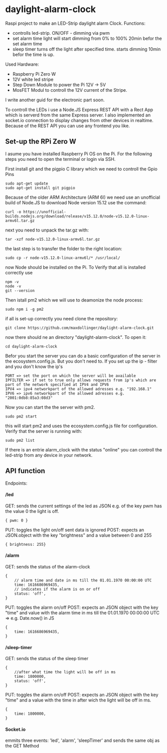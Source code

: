 # daylight-alarm-clock
Raspi project to make an LED-Strip daylight alarm Clock.
Functions:
- controlls led-strip. ON/OFF - dimming via pwm
- set alarm time light will start dimming from 0% to 100% 20min befor the set alarm time
- sleep timer turns off the light after specified time. starts dimming 10min befor the time is up.

Used Hardware:
- Raspberry Pi Zero W
- 12V white led stripe
- Step Down Module to power the Pi 12V -> 5V
- MosFET Modul to controll the 12V current of the Stripe.

I write another guid for the electronic part soon.
 
To controll the  LEDs i use a Node.JS Express REST API with a Rect App which is serverd from the same Express server.
I also implemented an socket.io connection to display changes from other devices in realtime.
Because of the REST API you can use any frontend you like.

## Set-up the RPi Zero W
I asume you have installed Raspberry Pi OS on the Pi.
For the following steps you need to open the terminal or login via SSH.

First install git and the pigpio C library which we need to controll the Gpio Pins
```
sudo apt-get update
sudo apt-get install git pigpio
```
Because of the older ARM Architecture (ARM 6l) we need use an unofficial build of Node.JS
to download Node version 15.12 use the command:
```
curl -o https://unofficial-builds.nodejs.org/download/release/v15.12.0/node-v15.12.0-linux-armv6l.tar.gz
```
next you need to unpack the tar.gz with:
```
tar -xzf node-v15.12.0-linux-armv6l.tar.gz
```
the last step is to transfer the folder to the right location:
```
sudo cp -r node-v15.12.0-linux-armv6l/* /usr/local/
```
now Node should be installed on the Pi. To Verify that all is installed correctly use
```
npm -v
node -v
git --version
```
Then istall pm2 which we will use to deamonize the node process:
```
sudo npm i -g pm2
```
if all is set-up correctly you need clone the repository:
```
git clone https://github.com/maxdollinger/daylight-alarm-clock.git
```
now there should ne an directory "daylight-alarm-clock". To open it:
```
cd daylight-alarm-clock
```
Befor you start the server you can do a basic configuration of the server in the ecosystem.config.js.
But you don't need to. If you set up the ip - filter and you don't know the ip's
```
PORT => set the port on which the server will be available
IPFILTER => if set to true only allows requests from ip's which are part of the network specified at IPV4 and IPV6
IPV4 => ipv4 networkpart of the allowed adresses e.g. "192.168.1"
IPV6 => ipv6 networkpart of the allowed adresses e.g. "2001:0db8:85a3:08d3"
```
Now you can start the the server with pm2.
```
sudo pm2 start
```
this will start pm2 and uses the ecosystem.config.js file for configuration.
Verify that the server is running with:
```
sudo pm2 list
```
If there is an entrie alarm_clock with the status "online" you can controll the led-strip from any device in your network.

## API function

Endpoints:

#### /led
GET: sends the current settings of the led as JSON e.g. of the key pwm has the value 0 the light is off.
```
{ pwm: 0 }
```
PUT: toggles the light on/off sent data is ignored
POST: expects an JSON.object with the key "brightness" and a value between 0 and 255
```
{ brightness: 255}
```
#### /alarm
GET: sends the status of the alarm-clock
```
{   
    // alarm time and date in ms till the 01.01.1970 00:00:00 UTC
    time: 1616686969435,
    // indicates if the alarm is on or off
    status: 'off',
}
```
PUT: toggles the alarm on/off
POST: expects an JSON object with the key "time" and value with the alarm time in ms till the 01.01.1970 00:00:00 UTC => e.g. Date.now() in JS
```
{
    time: 1616686969435,
}
```

#### /sleep-timer
GET: sends the status of the sleep timer
```
{
    //after what time the light will be off in ms
    time: 1800000,
    status: 'off',
}
```
PUT: toggles the alarm on/off
POST: expects an JSON object with the key "time" and a value with the time in after wich the light will be off in ms.
```
{
    time: 1800000,
}
```

#### Socket.io
emmits three events: 'led', 'alarm', 'sleepTimer' and sends the same obj as the GET Method